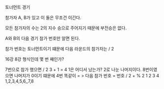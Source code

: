 토너먼트 경기

참가자 A, B가 있고 이 둘은 무조건 이긴다.

모든 참가자의 수는 2의 지수 승으로 주어지기 때문에 부전승은 없다.

A와 B의 다음 경기 참가 번호만 알면 된다. 

참가 번호는 토너먼트이기 떄문에 다음 라운드의 참가자는 / 2

16강 8강 형식인데 몇 번 쨰인가?

7번으로 참가 했으면  / 2   3 + 1 = 4  1은 어디서 났는가?  2로 나눈 나머지이다. 8번이였으면 나머지가 0이기 떄문에 4번 똑같이  = > 다음 참가 번호 = 번호 / 2  + % 2 
 1   2    3  4  
1,2,3,4,5,6,,7,8